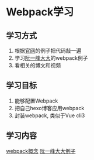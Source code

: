 # Webpack学习

## 学习方式

1. 根据[官网](https://www.webpackjs.com/concepts/)的例子把代码敲一遍
2. 学习[阮一峰大大](https://github.com/ruanyf/webpack-demos)的webpack例子
3. 看相关的博文和视频

## 学习目标

1. 能够配置Webpack
2. 把自己hexo博客应用webpack
3. 封装webpack, 类似于Vue cli3

## 学习内容

[webpack概念](./v4-learning/README.md)
[阮一峰大大例子](./v4-projects/README.md)